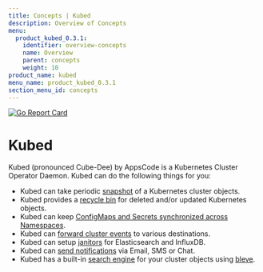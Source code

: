 ```yaml
---
title: Concepts | Kubed
description: Overview of Concepts
menu:
  product_kubed_0.3.1:
    identifier: overview-concepts
    name: Overview
    parent: concepts
    weight: 10
product_name: kubed
menu_name: product_kubed_0.3.1
section_menu_id: concepts
---
```


[![Go Report Card](https://goreportcard.com/badge/github.com/appscode/kubed)](https://goreportcard.com/report/github.com/appscode/kubed)

# Kubed
Kubed (pronounced Cube-Dee) by AppsCode is a Kubernetes Cluster Operator Daemon. Kubed can do the following things for you:

 - Kubed can take periodic [snapshot](/docs/guides/cluster-snapshot.md) of a Kubernetes cluster objects.
 - Kubed provides a [recycle bin](/docs/guides/recycle-bin.md) for deleted and/or updated Kubernetes objects.
 - Kubed can keep [ConfigMaps and Secrets synchronized across Namespaces](/docs/guides/config-syncer.md).
 - Kubed can [forward cluster events](/docs/guides/event-forwarder.md) to various destinations.
 - Kubed can setup [janitors](/docs/guides/janitors.md) for Elasticsearch and InfluxDB.
 - Kubed can [send notifications](/docs/guides/notifiers.md) via Email, SMS or Chat.
 - Kubed has a built-in [search engine](/docs/guides/apiserver.md) for your cluster objects using [bleve](https://github.com/blevesearch/bleve).